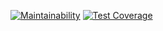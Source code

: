 [![Maintainability](https://api.codeclimate.com/v1/badges/b2b6b6e77d685a07c408/maintainability)](https://codeclimate.com/github/botnetdobbs/LumenLibraryAPI/maintainability)
[![Test Coverage](https://api.codeclimate.com/v1/badges/b2b6b6e77d685a07c408/test_coverage)](https://codeclimate.com/github/botnetdobbs/LumenLibraryAPI/test_coverage)
